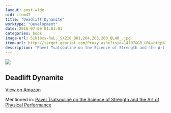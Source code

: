 ```yaml
---
layout: post-wide
uid: item47
title: "Deadlift Dynamite"
worktype: "Development"
date: 2016-07-09 01:01:01
categories: book
image-url: 51k18xs-RuL._SX218_BO1,204,203,200_QL40_.jpg
item-url: http://target.georiot.com/Proxy.ashx?tsid=14707&GR_URL=http%3A%2F%2Fwww.amazon.com%2FDeadlift-Dynamite-Master-Strength-Exercises%2Fdp%2F0938045822%2F
description: "Pavel Tsatsouline on the Science of Strength and the Art of Physical Performance"
---
```

<a href="http://target.georiot.com/Proxy.ashx?tsid=14707&GR_URL=http%3A%2F%2Fwww.amazon.com%2FDeadlift-Dynamite-Master-Strength-Exercises%2Fdp%2F0938045822%2F" target="blank"><img src="../../../../img/thumbs/51k18xs-RuL._SX218_BO1,204,203,200_QL40_.jpg" class="prod-img"></a>
<h2>Deadlift Dynamite</h2>
<p><a class="btn btn-primary" href="http://target.georiot.com/Proxy.ashx?tsid=14707&GR_URL=http%3A%2F%2Fwww.amazon.com%2FDeadlift-Dynamite-Master-Strength-Exercises%2Fdp%2F0938045822%2F" target="blank">View on Amazon</a><p>
<p>Mentioned in: <a href="http://fourhourworkweek.com/2015/01/15/pavel-tsatsouline/" target="blank">Pavel Tsatsouline on the Science of Strength and the Art of Physical Performance</a></p>
